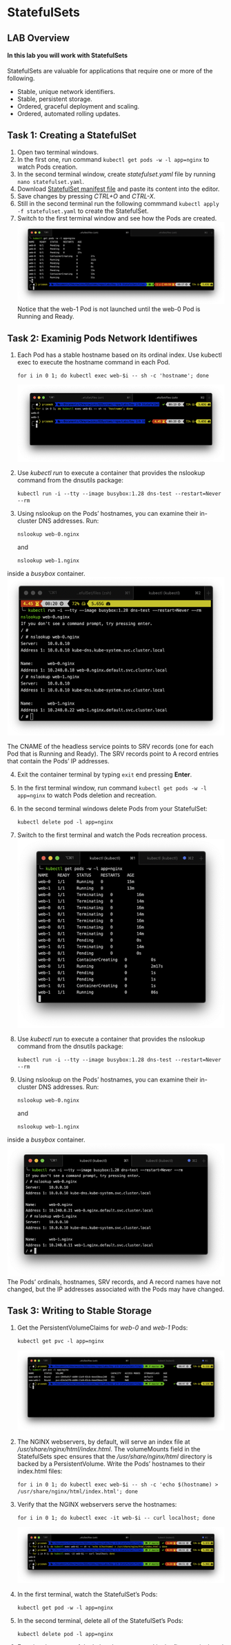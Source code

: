 
<br><br>
<br><br>
<br><br>

# StatefulSets

## LAB Overview

#### In this lab you will work with StatefulSets

StatefulSets are valuable for applications that require one or more of the following.
* Stable, unique network identifiers.
* Stable, persistent storage.
* Ordered, graceful deployment and scaling.
* Ordered, automated rolling updates.

## Task 1: Creating a StatefulSet

1. Open two terminal windows.
2. In the first one, run command `kubectl get pods -w -l app=nginx` to watch Pods creation.
3. In the second terminal window, create *statefulset.yaml* file by running `nano statefulset.yaml`.
4. Download [StatefulSet manifest file](./files/statefulset.yaml) and paste its content into the editor.
5. Save changes by pressing *CTRL+O* and *CTRL-X*.
6. Still in the second terminal run the following commmand `kubectl apply -f statefulset.yaml` to create the StatefulSet.
7. Switch to the first terminal window and see how the Pods are created.
    ![img](./img/ss1.png)
Notice that the web-1 Pod is not launched until the web-0 Pod is Running and Ready.

## Task 2: Examinig Pods Network Identifiwes

1. Each Pod has a stable hostname based on its ordinal index. Use kubectl exec to execute the hostname command in each Pod.

    ```
    for i in 0 1; do kubectl exec web-$i -- sh -c 'hostname'; done
    ```
    ![img](./img/ss2.png)

2. Use *kubectl run* to execute a container that provides the nslookup command from the dnsutils package:
    ```
    kubectl run -i --tty --image busybox:1.28 dns-test --restart=Never --rm
    ```

3. Using nslookup on the Pods’ hostnames, you can examine their in-cluster DNS addresses. Run:
    ```
    nslookup web-0.nginx
    ```

    and 

    ```
    nslookup web-1.nginx
    ``` 
inside a *busybox* container.
    ![img](./img/ss3.png)

The CNAME of the headless service points to SRV records (one for each Pod that is Running and Ready). The SRV records point to A record entries that contain the Pods’ IP addresses.

4. Exit the container terminal by typing `exit` end pressing **Enter**.
5. In the first terminal window, run command `kubectl get pods -w -l app=nginx` to watch Pods deletion and recreation.
6. In the second terminal windows delete Pods from your StatefulSet:
    ```
    kubectl delete pod -l app=nginx
    ```
7. Switch to the first terminal and watch the Pods recreation process.
    ![img](./img/ss4.png)

8. Use *kubectl run* to execute a container that provides the nslookup command from the dnsutils package:
    ```
    kubectl run -i --tty --image busybox:1.28 dns-test --restart=Never --rm
    ```

9. Using nslookup on the Pods’ hostnames, you can examine their in-cluster DNS addresses. Run:
    ```
    nslookup web-0.nginx
    ```
    and

    ```
    nslookup web-1.nginx
    ``` 
inside a *busybox* container.
    ![img](./img/ss5.png)
The Pods’ ordinals, hostnames, SRV records, and A record names have not changed, but the IP addresses associated with the Pods may have changed. 

## Task 3: Writing to Stable Storage

1. Get the PersistentVolumeClaims for *web-0* and *web-1* Pods:
    ```
    kubectl get pvc -l app=nginx
    ```
    ![img](./img/ss6.png)

2. The NGINX webservers, by default, will serve an index file at */usr/share/nginx/html/index.html*. The volumeMounts field in the StatefulSets spec ensures that the */usr/share/nginx/html* directory is backed by a PersistentVolume.
Write the Pods’ hostnames to their index.html files:

    ```
    for i in 0 1; do kubectl exec web-$i -- sh -c 'echo $(hostname) > /usr/share/nginx/html/index.html'; done
    ```

3. Verify that the NGINX webservers serve the hostnames:

    ```
    for i in 0 1; do kubectl exec -it web-$i -- curl localhost; done
    ```
    ![img](./img/ss7.png)

4. In the first terminal, watch the StatefulSet’s Pods: 
   ```
   kubectl get pod -w -l app=nginx
   ```
5. In the second terminal, delete all of the StatefulSet’s Pods: 
   ```
   kubectl delete pod -l app=nginx
   ```
6. Examine the output of the kubectl get command in the first terminal, and wait for all of the Pods to transition to Running and Ready.
    ![img](./img/ss8.png)
4. Verify the web servers continue to serve their hostnames: 
    ```
    for i in 0 1; do kubectl exec -it web-$i -- curl localhost; done
    ```
    ![img](./img/ss9.png)

## Task 4: Scaling the StatefulSet

1. In the first terminal, watch the StatefulSet’s Pods: 
   ```
   kubectl get pod -w -l app=nginx
   ```
2. In the second terminal window , use kubectl scale to scale the number of replicas to 4: 
   ```
   kubectl scale sts web --replicas=4
   ```
3. Examine the output of the kubectl get command in the first terminal, and wait for the two additional Pods to transition to Running and Ready.
    ![img](./img/ss10.png)
The StatefulSet controller scaled the number of replicas. As with StatefulSet creation, the StatefulSet controller created each Pod sequentially with respect to its ordinal index, and it waited for each Pod’s predecessor to be Running and Ready before launching the subsequent Pod.
4. In the first terminal, still watch the StatefulSet’s Pods: 
   ```
   kubectl get pod -w -l app=nginx
   ```
5. In the second terminal window , use kubectl scale to scale the number of replicas to 2: 
   ```
   kubectl scale sts web --replicas=2
   ```
    ![img](./img/ss11.png)

6. Please, delete both StatefulSet and Service.
    ```
    kubectl delete -f statefulset.yaml
    ```

## END LAB

<br><br>


